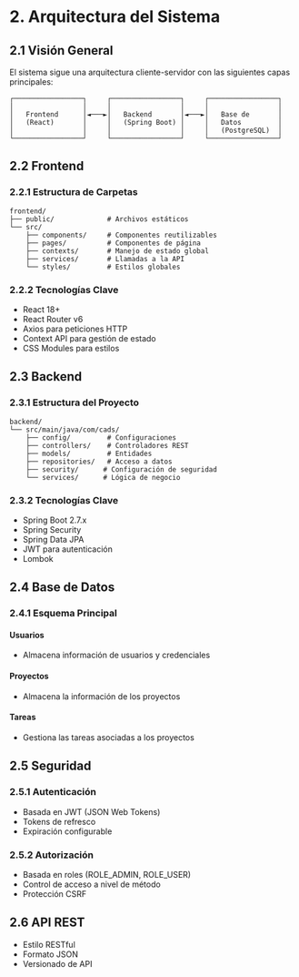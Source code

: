 # 2. Arquitectura del Sistema

## 2.1 Visión General
El sistema sigue una arquitectura cliente-servidor con las siguientes capas principales:

```
┌─────────────────┐     ┌─────────────────┐     ┌─────────────────┐
│                 │     │                 │     │                 │
│   Frontend      │◄───►│   Backend       │◄───►│   Base de       │
│   (React)       │     │   (Spring Boot) │     │   Datos         │
│                 │     │                 │     │   (PostgreSQL)  │
└─────────────────┘     └─────────────────┘     └─────────────────┘
```

## 2.2 Frontend

### 2.2.1 Estructura de Carpetas
```
frontend/
├── public/             # Archivos estáticos
└── src/
    ├── components/     # Componentes reutilizables
    ├── pages/          # Componentes de página
    ├── contexts/       # Manejo de estado global
    ├── services/       # Llamadas a la API
    └── styles/         # Estilos globales
```

### 2.2.2 Tecnologías Clave
- React 18+
- React Router v6
- Axios para peticiones HTTP
- Context API para gestión de estado
- CSS Modules para estilos

## 2.3 Backend

### 2.3.1 Estructura del Proyecto
```
backend/
└── src/main/java/com/cads/
    ├── config/         # Configuraciones
    ├── controllers/    # Controladores REST
    ├── models/         # Entidades
    ├── repositories/   # Acceso a datos
    ├── security/      # Configuración de seguridad
    └── services/      # Lógica de negocio
```

### 2.3.2 Tecnologías Clave
- Spring Boot 2.7.x
- Spring Security
- Spring Data JPA
- JWT para autenticación
- Lombok

## 2.4 Base de Datos

### 2.4.1 Esquema Principal

#### Usuarios
- Almacena información de usuarios y credenciales

#### Proyectos
- Almacena la información de los proyectos

#### Tareas
- Gestiona las tareas asociadas a los proyectos

## 2.5 Seguridad

### 2.5.1 Autenticación
- Basada en JWT (JSON Web Tokens)
- Tokens de refresco
- Expiración configurable

### 2.5.2 Autorización
- Basada en roles (ROLE_ADMIN, ROLE_USER)
- Control de acceso a nivel de método
- Protección CSRF

## 2.6 API REST
- Estilo RESTful
- Formato JSON
- Versionado de API
